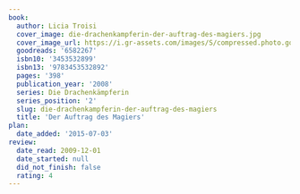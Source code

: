 ```yaml
---
book:
  author: Licia Troisi
  cover_image: die-drachenkampferin-der-auftrag-des-magiers.jpg
  cover_image_url: https://i.gr-assets.com/images/S/compressed.photo.goodreads.com/books/1330028268l/6582267._SX98_.jpg
  goodreads: '6582267'
  isbn10: '3453532899'
  isbn13: '9783453532892'
  pages: '398'
  publication_year: '2008'
  series: Die Drachenkämpferin
  series_position: '2'
  slug: die-drachenkampferin-der-auftrag-des-magiers
  title: 'Der Auftrag des Magiers'
plan:
  date_added: '2015-07-03'
review:
  date_read: 2009-12-01
  date_started: null
  did_not_finish: false
  rating: 4
---
```

